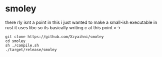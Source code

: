 # smoley
there rly isnt a point in this i just wanted to make a small-ish executable in rust
it uses libc so its basically writing c at this point >->

```
git clone https://github.com/Xzyaihni/smoley
cd smoley
sh ./compile.sh
./target/release/smoley
```
